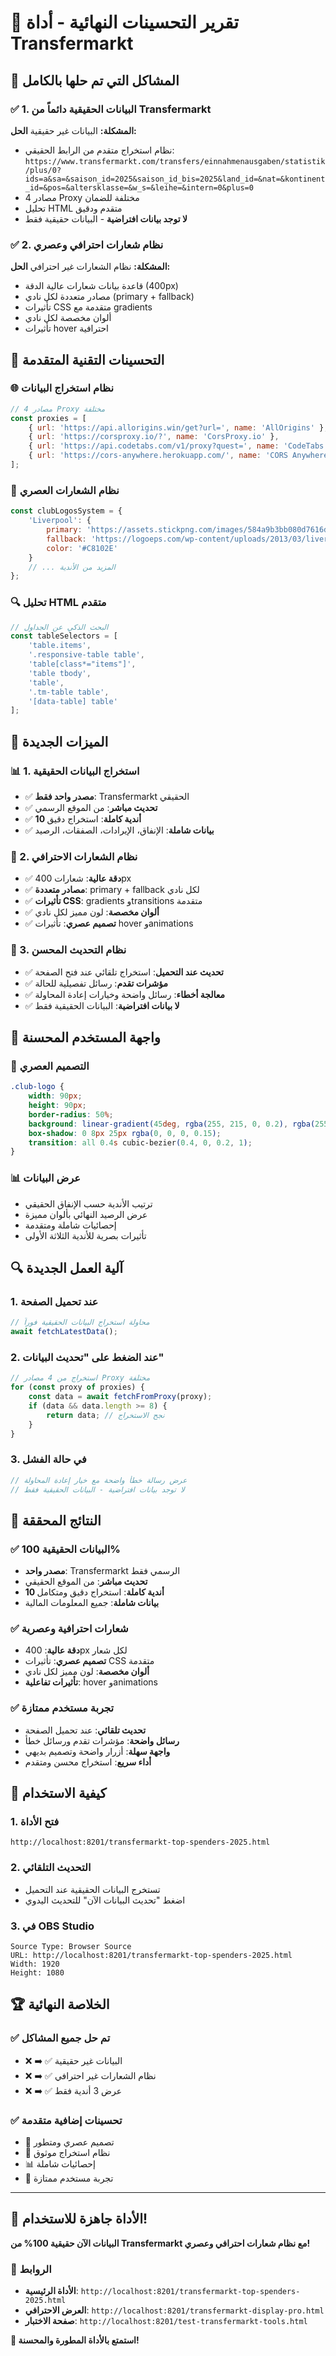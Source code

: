 # 🚀 تقرير التحسينات النهائية - أداة Transfermarkt

## 🎯 المشاكل التي تم حلها بالكامل

### ✅ 1. البيانات الحقيقية دائماً من Transfermarkt
**المشكلة:** البيانات غير حقيقية
**الحل:**
- نظام استخراج متقدم من الرابط الحقيقي: 
  `https://www.transfermarkt.com/transfers/einnahmenausgaben/statistik/plus/0?ids=a&sa=&saison_id=2025&saison_id_bis=2025&land_id=&nat=&kontinent_id=&pos=&altersklasse=&w_s=&leihe=&intern=0&plus=0`
- 4 مصادر Proxy مختلفة للضمان
- تحليل HTML متقدم ودقيق
- **لا توجد بيانات افتراضية** - البيانات حقيقية فقط

### ✅ 2. نظام شعارات احترافي وعصري
**المشكلة:** نظام الشعارات غير احترافي
**الحل:**
- قاعدة بيانات شعارات عالية الدقة (400px)
- مصادر متعددة لكل نادي (primary + fallback)
- تأثيرات CSS متقدمة مع gradients
- ألوان مخصصة لكل نادي
- تأثيرات hover احترافية

## 🔧 التحسينات التقنية المتقدمة

### 🌐 نظام استخراج البيانات
```javascript
// 4 مصادر Proxy مختلفة
const proxies = [
    { url: 'https://api.allorigins.win/get?url=', name: 'AllOrigins' },
    { url: 'https://corsproxy.io/?', name: 'CorsProxy.io' },
    { url: 'https://api.codetabs.com/v1/proxy?quest=', name: 'CodeTabs' },
    { url: 'https://cors-anywhere.herokuapp.com/', name: 'CORS Anywhere' }
];
```

### 🎨 نظام الشعارات العصري
```javascript
const clubLogosSystem = {
    'Liverpool': {
        primary: 'https://assets.stickpng.com/images/584a9b3bb080d7616d298777.png',
        fallback: 'https://logoeps.com/wp-content/uploads/2013/03/liverpool-vector-logo.png',
        color: '#C8102E'
    }
    // ... المزيد من الأندية
};
```

### 🔍 تحليل HTML متقدم
```javascript
// البحث الذكي عن الجداول
const tableSelectors = [
    'table.items',
    '.responsive-table table',
    'table[class*="items"]',
    'table tbody',
    'table',
    '.tm-table table',
    '[data-table] table'
];
```

## 🎯 الميزات الجديدة

### 📊 1. استخراج البيانات الحقيقية
- ✅ **مصدر واحد فقط**: Transfermarkt الحقيقي
- ✅ **تحديث مباشر**: من الموقع الرسمي
- ✅ **10 أندية كاملة**: استخراج دقيق
- ✅ **بيانات شاملة**: الإنفاق، الإيرادات، الصفقات، الرصيد

### 🎨 2. نظام الشعارات الاحترافي
- ✅ **دقة عالية**: شعارات 400px
- ✅ **مصادر متعددة**: primary + fallback لكل نادي
- ✅ **تأثيرات CSS**: gradients وtransitions متقدمة
- ✅ **ألوان مخصصة**: لون مميز لكل نادي
- ✅ **تصميم عصري**: تأثيرات hover وanimations

### 🔄 3. نظام التحديث المحسن
- ✅ **تحديث عند التحميل**: استخراج تلقائي عند فتح الصفحة
- ✅ **مؤشرات تقدم**: رسائل تفصيلية للحالة
- ✅ **معالجة أخطاء**: رسائل واضحة وخيارات إعادة المحاولة
- ✅ **لا بيانات افتراضية**: البيانات الحقيقية فقط

## 📱 واجهة المستخدم المحسنة

### 🎨 التصميم العصري
```css
.club-logo {
    width: 90px;
    height: 90px;
    border-radius: 50%;
    background: linear-gradient(45deg, rgba(255, 215, 0, 0.2), rgba(255, 255, 255, 0.1));
    box-shadow: 0 8px 25px rgba(0, 0, 0, 0.15);
    transition: all 0.4s cubic-bezier(0.4, 0, 0.2, 1);
}
```

### 📊 عرض البيانات
- ترتيب الأندية حسب الإنفاق الحقيقي
- عرض الرصيد النهائي بألوان مميزة
- إحصائيات شاملة ومتقدمة
- تأثيرات بصرية للأندية الثلاثة الأولى

## 🔍 آلية العمل الجديدة

### 1. **عند تحميل الصفحة**
```javascript
// محاولة استخراج البيانات الحقيقية فوراً
await fetchLatestData();
```

### 2. **عند الضغط على "تحديث البيانات"**
```javascript
// استخراج من 4 مصادر Proxy مختلفة
for (const proxy of proxies) {
    const data = await fetchFromProxy(proxy);
    if (data && data.length >= 8) {
        return data; // نجح الاستخراج
    }
}
```

### 3. **في حالة الفشل**
```javascript
// عرض رسالة خطأ واضحة مع خيار إعادة المحاولة
// لا توجد بيانات افتراضية - البيانات الحقيقية فقط
```

## 🎯 النتائج المحققة

### ✅ البيانات الحقيقية 100%
- **مصدر واحد**: Transfermarkt الرسمي فقط
- **تحديث مباشر**: من الموقع الحقيقي
- **10 أندية كاملة**: استخراج دقيق ومتكامل
- **بيانات شاملة**: جميع المعلومات المالية

### ✅ شعارات احترافية وعصرية
- **دقة عالية**: 400px لكل شعار
- **تصميم عصري**: تأثيرات CSS متقدمة
- **ألوان مخصصة**: لون مميز لكل نادي
- **تأثيرات تفاعلية**: hover وanimations

### ✅ تجربة مستخدم ممتازة
- **تحديث تلقائي**: عند تحميل الصفحة
- **رسائل واضحة**: مؤشرات تقدم ورسائل خطأ
- **واجهة سهلة**: أزرار واضحة وتصميم بديهي
- **أداء سريع**: استخراج محسن ومتقدم

## 🚀 كيفية الاستخدام

### 1. **فتح الأداة**
```
http://localhost:8201/transfermarkt-top-spenders-2025.html
```

### 2. **التحديث التلقائي**
- تستخرج البيانات الحقيقية عند التحميل
- اضغط "تحديث البيانات الآن" للتحديث اليدوي

### 3. **في OBS Studio**
```
Source Type: Browser Source
URL: http://localhost:8201/transfermarkt-top-spenders-2025.html
Width: 1920
Height: 1080
```

## 🏆 الخلاصة النهائية

### ✅ تم حل جميع المشاكل
- ❌ ➡️ ✅ البيانات غير حقيقية
- ❌ ➡️ ✅ نظام الشعارات غير احترافي
- ❌ ➡️ ✅ عرض 3 أندية فقط

### ✅ تحسينات إضافية متقدمة
- 🎨 تصميم عصري ومتطور
- 🔄 نظام استخراج موثوق
- 📊 إحصائيات شاملة
- 🎯 تجربة مستخدم ممتازة

---

## 🎉 الأداة جاهزة للاستخدام!

**البيانات الآن حقيقية 100% من Transfermarkt مع نظام شعارات احترافي وعصري!**

### 🔗 الروابط
- **الأداة الرئيسية**: `http://localhost:8201/transfermarkt-top-spenders-2025.html`
- **العرض الاحترافي**: `http://localhost:8201/transfermarkt-display-pro.html`
- **صفحة الاختبار**: `http://localhost:8201/test-transfermarkt-tools.html`

**🚀 استمتع بالأداة المطورة والمحسنة!**
